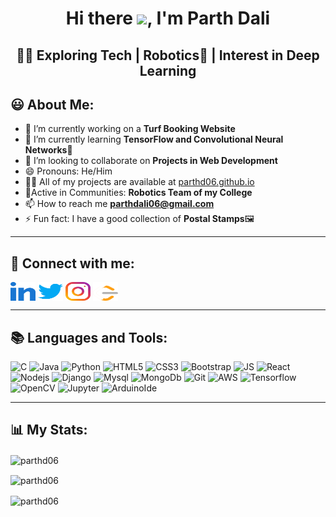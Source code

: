 <h1 align="center">Hi there <img src="https://github.com/TheDudeThatCode/TheDudeThatCode/blob/master/Assets/Hi.gif" width="29px">, I'm Parth Dali</h1>
<h2 align="center">👨‍💻 Exploring Tech | Robotics🤖 | Interest in Deep Learning</h2>

## 😃 About Me:
- 🔭 I’m currently working on a **Turf Booking Website** 
- 🌱 I’m currently learning **TensorFlow and Convolutional Neural Networks**📸
- 👯 I’m looking to collaborate on **Projects in Web Development**
- 😄 Pronouns: He/Him
- 👨‍💻 All of my projects are available at [parthd06.github.io](https://parthd06.github.io/)
- 🙌Active in Communities: **Robotics Team of my College**
- 📫 How to reach me **parthdali06@gmail.com**
- ⚡ Fun fact: I have a good collection of **Postal Stamps**🖼
<hr \>


<!-- ## Checkout my Portfolio <a href="">here</a> -->
<!-- <hr \> -->

## 🤗 Connect with me:
<p align="left">
<a href="https://www.linkedin.com/in/parth-dali/" target="_blank"><img align="center" src="https://github.com/parthd06/parthd06/blob/main/Assets/Social_Icons/linked-in-alt.svg" alt="parth-dali" height="30" width="40" /></a>
<a href="https://twitter.com/dparthd06" target="_blank"><img align="center" src="https://github.com/parthd06/parthd06/blob/main/Assets/Social_Icons/twitter.svg" alt="dparthd06" height="30" width="40" /></a>
<a href="https://instagram.com/parth_d_06" target="_blank"><img align="center" src="https://github.com/parthd06/parthd06/blob/main/Assets/Social_Icons/instagram.svg" alt="parth_d_06" height="30" width="40" /></a>
<a href="https://www.leetcode.com/parthd06" target="_blank"><img align="center" src="https://github.com/parthd06/parthd06/blob/main/Assets/Social_Icons/leet-code.svg" alt="parthd06" height="30" width="40" /></a>
</p>
<hr \>


## 📚 Languages and Tools:
![C](https://img.shields.io/badge/c-%2300599C.svg?style=for-the-badge&logo=c&logoColor=white)
![Java](https://img.shields.io/badge/java-%23ED8B00.svg?style=for-the-badge&logo=java&logoColor=white)
![Python](https://img.shields.io/badge/Python-FFD43B?style=for-the-badge&logo=python&logoColor=darkgreen)
![HTML5](https://img.shields.io/badge/html5-%23E34F26.svg?style=for-the-badge&logo=html5&logoColor=white)
![CSS3](https://img.shields.io/badge/CSS3-1572B6?style=for-the-badge&logo=css3&logoColor=white)
![Bootstrap](https://img.shields.io/badge/bootstrap-%23563D7C.svg?style=for-the-badge&logo=bootstrap&logoColor=white)
![JS](https://img.shields.io/badge/JavaScript-323330?style=for-the-badge&logo=javascript&logoColor=F7DF1E)
![React](https://img.shields.io/badge/React-20232A?style=for-the-badge&logo=react&logoColor=61DAFB)
![Nodejs](https://img.shields.io/badge/Node.js-339933?style=for-the-badge&logo=nodedotjs&logoColor=white)
![Django](https://img.shields.io/badge/django-%23092E20.svg?style=for-the-badge&logo=django&logoColor=white)
![Mysql](https://img.shields.io/badge/MySQL-005C84?style=for-the-badge&logo=mysql&logoColor=white)
![MongoDb](https://img.shields.io/badge/MongoDB-4EA94B?style=for-the-badge&logo=mongodb&logoColor=white)
![Git](https://img.shields.io/badge/Git-F05032?style=for-the-badge&logo=git&logoColor=white)
![AWS](https://img.shields.io/badge/AWS-%23FF9900.svg?style=for-the-badge&logo=amazon-aws&logoColor=white)
![Tensorflow](https://img.shields.io/badge/TensorFlow-FF6F00?style=for-the-badge&logo=TensorFlow&logoColor=white)
![OpenCV](https://img.shields.io/badge/opencv-%23white.svg?style=for-the-badge&logo=opencv&logoColor=white)
![Jupyter](https://img.shields.io/badge/Jupyter-F37626.svg?&style=for-the-badge&logo=Jupyter&logoColor=white)
![ArduinoIde](https://img.shields.io/badge/Arduino-00979D?style=for-the-badge&logo=Arduino&logoColor=white)
<hr \>

## 📊 My Stats:
<p><img align="center" src="https://github-readme-stats.vercel.app/api/top-langs?username=parthd06&show_icons=true&locale=en&layout=compact" alt="parthd06" /></p>
<p><img align="center" src="https://github-readme-stats.vercel.app/api?username=parthd06&show_icons=true&locale=en" alt="parthd06" /></p>
<p><img align="center" src="https://github-readme-streak-stats.herokuapp.com/?user=parthd06&" alt="parthd06" /></p>
